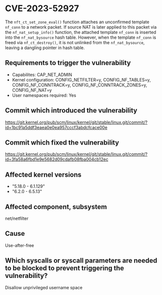 # CVE-2023-52927

The `nft_ct_set_zone_eval()` function attaches an unconfirmed template `nf_conn` to a network packet. If source NAT is later applied to this packet via the `nf_nat_setup_info()` function, the attached template `nf_conn` is inserted into the `nf_nat_bysource` hash table. However, when the template `nf_conn` is freed via `nf_ct_destroy()`, it is not unlinked from the `nf_nat_bysource`, leaving a dangling pointer in hash table.

## Requirements to trigger the vulnerability

- Capabilites: CAP_NET_ADMIN
- Kernel configuration: CONFIG_NETFILTER=y, CONFIG_NF_TABLES=y, CONFIG_NF_CONNTRACK=y, CONFIG_NF_CONNTRACK_ZONES=y, CONFIG_NF_NAT=y
- User namespaces required: Yes

## Commit which introduced the vulnerability

https://git.kernel.org/pub/scm/linux/kernel/git/stable/linux.git/commit/?id=1bc91a5ddf3eaea0e0ea957cccf3abdcfcace00e

## Commit which fixed the vulnerability

https://git.kernel.org/pub/scm/linux/kernel/git/stable/linux.git/commit/?id=3fa58a6fbd1e9e5682d09cdafb08fba004cb12ec

## Affected kernel versions

- "5.18.0 - 6.1.129"
- "6.2.0 - 6.5.13"

## Affected component, subsystem

net/netfilter

## Cause

Use-after-free

## Which syscalls or syscall parameters are needed to be blocked to prevent triggering the vulnerability?

Disallow unprivileged username space
